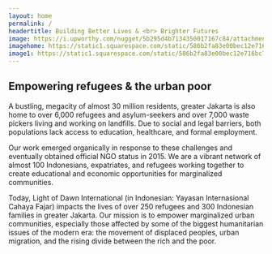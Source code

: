 ```yaml
---
layout: home
permalink: /
headertitle: Building Better Lives & <br> Brighter Futures
image: https://i.upworthy.com/nugget/5b295d4b7134350017167c84/attachments/Roshan7-e69a04f32da893582d238f9b3244b51f.png
imagehome: https://static1.squarespace.com/static/586b2fa83e00bec12e716bc7/t/5c1084ecc2241b7d0c865a45/1544586480057/roshan+home+page.jpg?format=1500w
image1: https://static1.squarespace.com/static/586b2fa83e00bec12e716bc7/t/5879e585b8a79b66d3f630e0/1484383622731/learning.gif?format=300w
---
```


## Empowering refugees & the urban poor
A bustling, megacity of almost 30 million residents, greater Jakarta is also home to over 6,000 refugees and asylum-seekers and over 7,000 waste pickers living and working on landfills. Due to social and legal barriers, both populations lack access to education, healthcare, and formal employment.

Our work emerged organically in response to these challenges and eventually obtained official NGO status in 2015. We are a vibrant network of almost 100 Indonesians, expatriates, and refugees working together to create educational and economic opportunities for marginalized communities.

Today, Light of Dawn International (in Indonesian: Yayasan Internasional Cahaya Fajar) impacts the lives of over 250 refugees and 300 Indonesian families in greater Jakarta. Our mission is to empower marginalized urban communities, especially those affected by some of the biggest humanitarian issues of the modern era: the movement of displaced peoples, urban migration, and the rising divide between the rich and the poor. 
